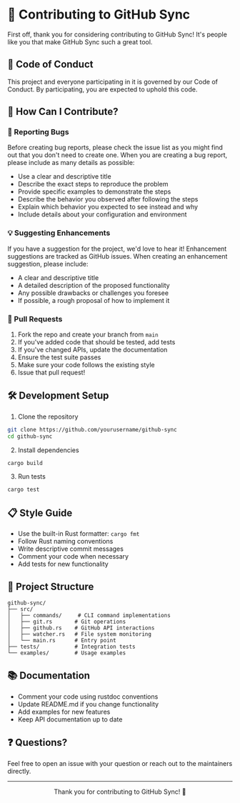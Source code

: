 # 🤝 Contributing to GitHub Sync

First off, thank you for considering contributing to GitHub Sync! It's people like you that make GitHub Sync such a great tool.

## 📝 Code of Conduct

This project and everyone participating in it is governed by our Code of Conduct. By participating, you are expected to uphold this code.

## 🚀 How Can I Contribute?

### 🐛 Reporting Bugs

Before creating bug reports, please check the issue list as you might find out that you don't need to create one. When you are creating a bug report, please include as many details as possible:

* Use a clear and descriptive title
* Describe the exact steps to reproduce the problem
* Provide specific examples to demonstrate the steps
* Describe the behavior you observed after following the steps
* Explain which behavior you expected to see instead and why
* Include details about your configuration and environment

### 💡 Suggesting Enhancements

If you have a suggestion for the project, we'd love to hear it! Enhancement suggestions are tracked as GitHub issues. When creating an enhancement suggestion, please include:

* A clear and descriptive title
* A detailed description of the proposed functionality
* Any possible drawbacks or challenges you foresee
* If possible, a rough proposal of how to implement it

### 🔧 Pull Requests

1. Fork the repo and create your branch from `main`
2. If you've added code that should be tested, add tests
3. If you've changed APIs, update the documentation
4. Ensure the test suite passes
5. Make sure your code follows the existing style
6. Issue that pull request!

## 🛠️ Development Setup

1. Clone the repository
```bash
git clone https://github.com/yourusername/github-sync
cd github-sync
```

2. Install dependencies
```bash
cargo build
```

3. Run tests
```bash
cargo test
```

## 📋 Style Guide

* Use the built-in Rust formatter: `cargo fmt`
* Follow Rust naming conventions
* Write descriptive commit messages
* Comment your code when necessary
* Add tests for new functionality

## 🎯 Project Structure

```
github-sync/
├── src/
│   ├── commands/     # CLI command implementations
│   ├── git.rs       # Git operations
│   ├── github.rs    # GitHub API interactions
│   ├── watcher.rs   # File system monitoring
│   └── main.rs      # Entry point
├── tests/           # Integration tests
└── examples/        # Usage examples
```

## 📚 Documentation

* Comment your code using rustdoc conventions
* Update README.md if you change functionality
* Add examples for new features
* Keep API documentation up to date

## ❓ Questions?

Feel free to open an issue with your question or reach out to the maintainers directly.

---

<div align="center">

Thank you for contributing to GitHub Sync! 🎉

</div> 